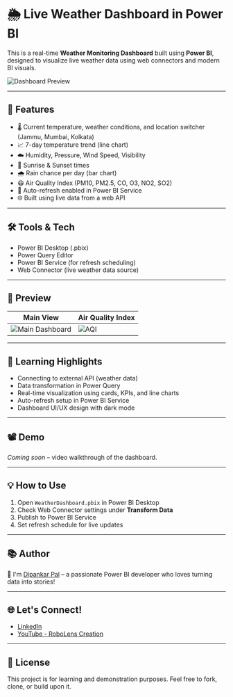 # 🌦️ Live Weather Dashboard in Power BI

This is a real-time **Weather Monitoring Dashboard** built using **Power BI**, designed to visualize live weather data using web connectors and modern BI visuals.

![Dashboard Preview](./Screenshot.png)

---

## 🚀 Features

- 🌡️ Current temperature, weather conditions, and location switcher (Jammu, Mumbai, Kolkata)
- 📈 7-day temperature trend (line chart)
- ☁️ Humidity, Pressure, Wind Speed, Visibility
- 🌅 Sunrise & Sunset times
- 🌧️ Rain chance per day (bar chart)
- 😷 Air Quality Index (PM10, PM2.5, CO, O3, NO2, SO2)
- 🔁 Auto-refresh enabled in Power BI Service
- 🌐 Built using live data from a web API

---

## 🛠️ Tools & Tech

- Power BI Desktop (.pbix)
- Power Query Editor
- Power BI Service (for refresh scheduling)
- Web Connector (live weather data source)

---

## 📸 Preview

| Main View | Air Quality Index |
|-----------|-------------------|
| ![Main Dashboard](./Screenshot.png) | ![AQI](./Screenshot.png) |

---

## 🧠 Learning Highlights

- Connecting to external API (weather data)
- Data transformation in Power Query
- Real-time visualization using cards, KPIs, and line charts
- Auto-refresh setup in Power BI Service
- Dashboard UI/UX design with dark mode

---

## 📽️ Demo

*Coming soon* – video walkthrough of the dashboard.

---

## 💡 How to Use

1. Open `WeatherDashboard.pbix` in Power BI Desktop  
2. Check Web Connector settings under **Transform Data**  
3. Publish to Power BI Service  
4. Set refresh schedule for live updates

---

## 📚 Author

👋 I'm [Dipankar Pal](https://www.linkedin.com/in/dipankar-pal-dataanalyst/) – a passionate Power BI developer who loves turning data into stories!

---

## 🌐 Let's Connect!

- [LinkedIn](https://www.linkedin.com/in/dipankar-pal-dataanalyst/)
- [YouTube - RoboLens Creation](https://www.youtube.com/@RoboLensCreation)

---

## 📜 License

This project is for learning and demonstration purposes. Feel free to fork, clone, or build upon it.

